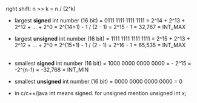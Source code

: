 right shift: n >> k = n / (2^k)


 - largest **signed** int number (16 bit) = 0111 1111 1111 1111 =  2^14 + 2^13 + 2^12 + ... + 2^0 = 2^(14+1) - 1 / (2 - 1) = 2^15 - 1 = 32,767 = INT_MAX <br>
 - largest **unsigned** int number (16 bit) = 1111 1111 1111 1111 = 2^15 + 2^13 + 2^12 + ... + 2^0 = 2^(15+1) - 1 / (2 - 1) = 2^16 - 1 = 65,535 = INT_MAX <br><br>

 - smallest **signed** int number (16 bit) = 1000 0000 0000 0000 =  - 2^15 = -2^(n-1) = -32,768 = INT_MIN <br>
 - smallest **unsigned** int number (16 bit) = 0000 0000 0000 0000 = 0 <br>



 - in c/c++/java int means signed. for unsigned mention unsigned int x;
